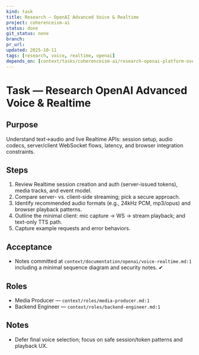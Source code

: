 ```yaml
---
kind: task
title: Research — OpenAI Advanced Voice & Realtime
project: coherenceism-ai
status: done
git_status: none
branch: 
pr_url: 
updated: 2025-10-11
tags: [research, voice, realtime, openai]
depends_on: [context/tasks/coherenceism-ai/research-openai-platform-overview.md]
---
```


# Task — Research OpenAI Advanced Voice & Realtime

## Purpose
Understand text→audio and live Realtime APIs: session setup, audio codecs, server/client WebSocket flows, latency, and browser integration constraints.

## Steps
1) Review Realtime session creation and auth (server-issued tokens), media tracks, and event model.
2) Compare server- vs. client-side streaming; pick a secure approach.
3) Identify recommended audio formats (e.g., 24kHz PCM, mp3/opus) and browser playback patterns.
4) Outline the minimal client: mic capture → WS → stream playback; and text-only TTS path.
5) Capture example requests and error behaviors.

## Acceptance
- Notes committed at `context/documentation/openai/voice-realtime.md:1` including a minimal sequence diagram and security notes. ✔

## Roles
- Media Producer — `context/roles/media-producer.md:1`
- Backend Engineer — `context/roles/backend-engineer.md:1`

## Notes
- Defer final voice selection; focus on safe session/token patterns and playback UX.
